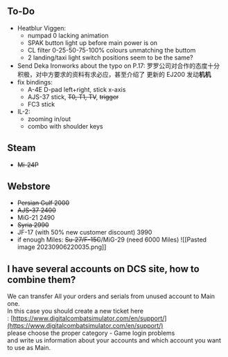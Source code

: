 ## To-Do
- Heatblur Viggen: 
	- numpad 0 lacking animation
	- SPAK button light up before main power is on
	- CL filter 0-25-50-75-100% colours unmatching the buttom
	- 2 landing/taxi light switch positions seem to be the same?
- Send Deka Ironworks about the typo on P.17:
	罗罗公司对合作的态度十分积极，对中方要求的资料有求必应，甚至介绍了 更新的 EJ200 发动**机机**
- fix bindings:
	- A-4E D-pad left+right, stick x-axis
	- AJS-37 stick, ~~T0, T1, TV~~, ~~trigger~~
	- FC3 stick
- IL-2:
	- zooming in/out
	- combo with shoulder keys
## Steam
- ~~Mi-24P~~
## Webstore
- ~~Persian Gulf 2000~~
- ~~AJS-37 2400~~
- MiG-21 2490
- ~~Syria 2990~~
- JF-17 (with 50% new customer discount) 3990
- if enough Miles: ~~Su-27/F-15C~~/MiG-29 (need 6000 Miles)
![[Pasted image 20230906220035.png]]
## I have several accounts on DCS site, how to combine them?
We can transfer All your orders and serials from unused account to Main one.   
In this case you should create a new ticket here : [https://www.digitalcombatsimulator.com/en/support/](https://www.digitalcombatsimulator.com/en/support/)  
please choose the proper category - Game login problems   
and write us information about your accounts and which account you want to use as Main.
